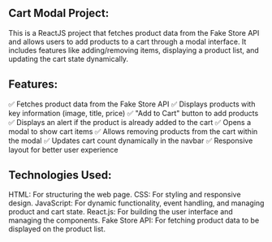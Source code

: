 ## Cart Modal Project:
   This is a ReactJS project that fetches product data from the Fake Store API and allows users to add products to a cart through a modal interface. It includes features like adding/removing items, displaying a product list, and updating the cart state dynamically.
   
## Features:
✅ Fetches product data from the Fake Store API
✅ Displays products with key information (image, title, price)
✅ "Add to Cart" button to add products
✅ Displays an alert if the product is already added to the cart
✅ Opens a modal to show cart items
✅ Allows removing products from the cart within the modal
✅ Updates cart count dynamically in the navbar
✅ Responsive layout for better user experience

## Technologies Used:
HTML: For structuring the web page.
CSS: For styling and responsive design.
JavaScript: For dynamic functionality, event handling, and managing product and cart state.
React.js: For building the user interface and managing the components.
Fake Store API: For fetching product data to be displayed on the product list.
